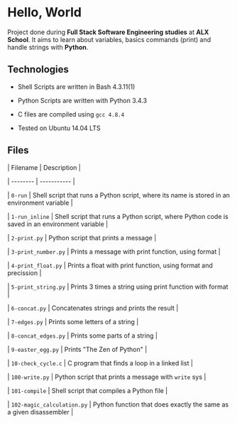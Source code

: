# Hello, World

Project done during **Full Stack Software Engineering studies** at **ALX School**. It aims to learn about variables, basics commands (print) and handle strings with **Python**.



## Technologies

* Shell Scripts are written in Bash 4.3.11(1)

* Python Scripts are written with Python 3.4.3

* C files are compiled using `gcc 4.8.4`

* Tested on Ubuntu 14.04 LTS



## Files

| Filename | Description |

| -------- | ----------- |

| `0-run` | Shell script that runs a Python script, where its name is stored in an environment variable |

| `1-run_inline` | Shell script that runs a Python script, where Python code is saved in an environment variable |

| `2-print.py` | Python script that prints a message |

| `3-print_number.py` | Prints a message with print function, using format |

| `4-print_float.py` | Prints a float with print function, using format and precission |

| `5-print_string.py` | Prints 3 times a string using print function with format |

| `6-concat.py` | Concatenates strings and prints the result |

| `7-edges.py` | Prints some letters of a string |

| `8-concat_edges.py` | Prints some parts of a string |

| `9-easter_egg.py` | Prints "The Zen of Python" |

| `10-check_cycle.c` | C program that finds a loop in a linked list |

| `100-write.py` | Python script that prints a message with `write` sys |

| `101-compile` | Shell script that compiles a Python file |

| `102-magic_calculation.py` | Python function that does exactly the same as a given disassembler |
